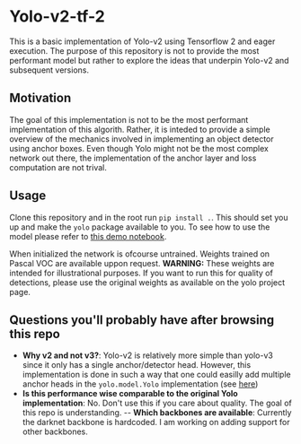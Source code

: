# Yolo-v2-tf-2
This is a basic implementation of Yolo-v2 using Tensorflow 2 and eager execution. The purpose of this repository is not to provide the most performant model but rather to explore the ideas that underpin Yolo-v2 and subsequent versions.

## Motivation
The goal of this implementation is not to be the most performant implementation of this algorith. Rather, it is inteded to provide a simple overview of the mechanics involved in implementing an object detector using anchor boxes. Even though Yolo might not be the most complex network out there, the implementation of the anchor layer and loss computation are not trival.

## Usage
Clone this repository and in the root run ```pip install .```. This should set you up and make the `yolo` package available to you. To see how to use the model please refer to [this demo notebook](./Demo.ipynb).

When initialized the network is ofcourse untrained. Weights trained on Pascal VOC are available uppon request. __WARNING:__ These weights are intended for illustrational purposes. If you want to run this for quality of detections, please use the original weights as available on the yolo project page.

## Questions you'll probably have after browsing this repo
- __Why v2 and not v3?__: Yolo-v2 is relatively more simple than yolo-v3 since it only has a single anchor/detector head. However, this implementation is done in such a way that one could easilly add multiple anchor heads in the `yolo.model.Yolo` implementation (see [here](yolo/model.py#L221))
- __Is this performance wise comparable to the original Yolo implementation__: No. Don't use this if you care about quality. The goal of this repo is understanding.
-- __Which backbones are available__: Currently the darknet backbone is hardcoded. I am working on adding support for other backbones.
